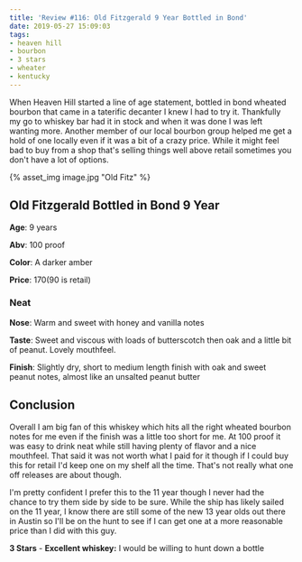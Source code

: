 ```yaml
---
title: 'Review #116: Old Fitzgerald 9 Year Bottled in Bond'
date: 2019-05-27 15:09:03
tags:
- heaven hill
- bourbon
- 3 stars
- wheater
- kentucky
---
```


When Heaven Hill started a line of age statement, bottled in bond wheated bourbon that came in a taterific decanter I knew I had to try it. Thankfully my go to whiskey bar had it in stock and when it was done I was left wanting more. Another member of our local bourbon group helped me get a hold of one locally even if it was a bit of a crazy price. While it might feel bad to buy from a shop that's selling things well above retail sometimes you don't have a lot of options.

{% asset_img image.jpg "Old Fitz" %}

## Old Fitzgerald Bottled in Bond 9 Year 
**Age**: 9 years

**Abv**: 100 proof

**Color**: A darker amber 

**Price**: $170 ($90 is retail)

### Neat
**Nose**: Warm and sweet with honey and vanilla notes

**Taste**: Sweet and viscous with loads of butterscotch then oak and a little bit of peanut. Lovely mouthfeel.

**Finish**: Slightly dry, short to medium length finish with oak and sweet peanut notes, almost like an unsalted peanut butter

## Conclusion
Overall I am big fan of this whiskey which hits all the right wheated bourbon notes for me even if the finish was a little too short for me. At 100 proof it was easy to drink neat while still having plenty of flavor and a nice mouthfeel. That said it was not worth what I paid for it though if I could buy this for retail I'd keep one on my shelf all the time. That's not really what one off releases are about though.

I'm pretty confident I prefer this to the 11 year though I never had the chance to try them side by side to be sure. While the ship has likely sailed on the 11 year, I know there are still some of the new 13 year olds out there in Austin so I'll be on the hunt to see if I can get one at a more reasonable price than I did with this guy.

**3 Stars** - **Excellent whiskey:** I would be willing to hunt down a bottle

